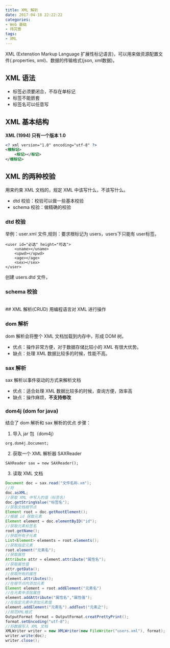```yaml
---
title: XML 解析
date: 2017-04-18 22:22:22
categories: 
- Web 基础
- 待完善
tags: 
- XML
---
```


XML (Extenstion Markup Language 扩展性标记语言)，可以用来做资源配置文件(.properties, xml)、数据的传输格式(json, xml数据)。

<!--more-->

## XML 语法
- 标签必须要闭合，不存在单标记
- 标签不能嵌套
- 标签名可以任意写

## XML 基本结构
**XML (1994) 只有一个版本 1.0**
```XML
<? xml version="1.0" encoding="utf-8" ?>
<根标记>
	<标记></标记>
</根标记>
```

## XML 的两种校验
用来约束 XML 文档的，规定 XML 中该写什么，不该写什么。
- dtd 校验：校验可以做一些基本校验
- schema 校验：做精确的校验

### dtd 校验
举例：user.xml 文件,规则：要求根标记为 users，users下只能有 user标签。
<users>
	
	<user id="必选" height="可选">
		<uname></uname>
		<upwd></upwd>
		<age></age>
		<sex></sex>
	</user>
</users>

创建 users.dtd 文件，

### schema 校验

<br/>
## XML 解析(CRUD)
用编程语言对 XML 进行操作

### dom 解析
dom 解析会将整个 XML 文档加载到内存中，形成 DOM 树。
- 优点：操作非常方便，对于数据存储比较小的 XML 有很大优势。
- 缺点：处理 XML 数据比较多的时候，性能不高。

### sax 解析
sax 解析以事件驱动的方式来解析文档
- 优点：适合处理 XML 数据比较多的时候，查询方便，效率高
- 缺点：操作麻烦，**不支持修改**

### dom4j (dom for java)
结合了 dom 解析和 sax 解析的优点
步骤：
1. 导入 jar 包（dom4j）
```
org.dom4j.Document;
```
2. 获取一个 XML 解析器 SAXReader
```
SAXReader sax = new SAXReader();
```
3. 读取 XML 文档
```Java
Document doc = sax.read("文件名称.xm");
//将 
doc.asXML;
//获取 XML 中写入的值（标签名）
doc.getStringValue("标签名");
//获取文档根节点
Element root = doc.getRootElement();
//根据 id 获取元素
Element element = doc.elementByID("id");
//获取元素标签名
root.getName();
//获取所有子元素
List<Element> elements = root.elements();
//获取指定元素
root.element("元素名");
//获取属性
Attribute attr = element.attribute("属性名");
//获取属性值
attr.getData();
//获取所有的属性
element.attributes();
//在根节点内添加元素
Element element = root.addElement("元素名")
//在元素中添加属性
element.addAttribute("属性名","属性值");
//在指定元素中添加元素值
element.addElement("元素名").addText("元素之");
//规范XML格式
OutputFormat format = OutputFormat.creatPrettyPrint();
format.setEncoding("utf-8");
//将数据写入 XML 文档
XMLWriter writer = new XMLWriter(new FileWriter("users.xml"), format);
writer.write(doc);
writer.close();
```